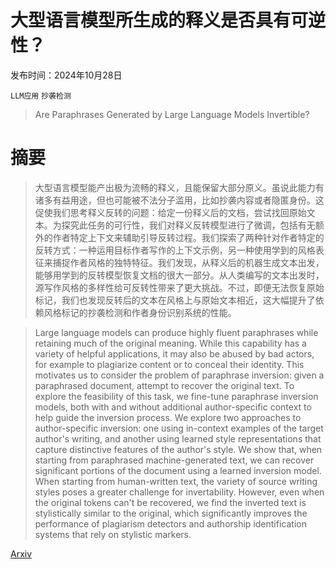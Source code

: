 # 大型语言模型所生成的释义是否具有可逆性？

发布时间：2024年10月28日

`LLM应用` `抄袭检测`

> Are Paraphrases Generated by Large Language Models Invertible?

# 摘要

> 大型语言模型能产出极为流畅的释义，且能保留大部分原义。虽说此能力有诸多有益用途，但也可能被不法分子滥用，比如抄袭内容或者隐匿身份。这促使我们思考释义反转的问题：给定一份释义后的文档，尝试找回原始文本。为探究此任务的可行性，我们对释义反转模型进行了微调，包括有无额外的作者特定上下文来辅助引导反转过程。我们探索了两种针对作者特定的反转方式：一种运用目标作者写作的上下文示例，另一种使用学到的风格表征来捕捉作者风格的独特特征。我们发现，从释义后的机器生成文本出发，能够用学到的反转模型恢复文档的很大一部分。从人类编写的文本出发时，源写作风格的多样性给可反转性带来了更大挑战。不过，即便无法恢复原始标记，我们也发现反转后的文本在风格上与原始文本相近，这大幅提升了依赖风格标记的抄袭检测和作者身份识别系统的性能。

> Large language models can produce highly fluent paraphrases while retaining much of the original meaning. While this capability has a variety of helpful applications, it may also be abused by bad actors, for example to plagiarize content or to conceal their identity. This motivates us to consider the problem of paraphrase inversion: given a paraphrased document, attempt to recover the original text. To explore the feasibility of this task, we fine-tune paraphrase inversion models, both with and without additional author-specific context to help guide the inversion process. We explore two approaches to author-specific inversion: one using in-context examples of the target author's writing, and another using learned style representations that capture distinctive features of the author's style. We show that, when starting from paraphrased machine-generated text, we can recover significant portions of the document using a learned inversion model. When starting from human-written text, the variety of source writing styles poses a greater challenge for invertability. However, even when the original tokens can't be recovered, we find the inverted text is stylistically similar to the original, which significantly improves the performance of plagiarism detectors and authorship identification systems that rely on stylistic markers.

[Arxiv](https://arxiv.org/abs/2410.21637)